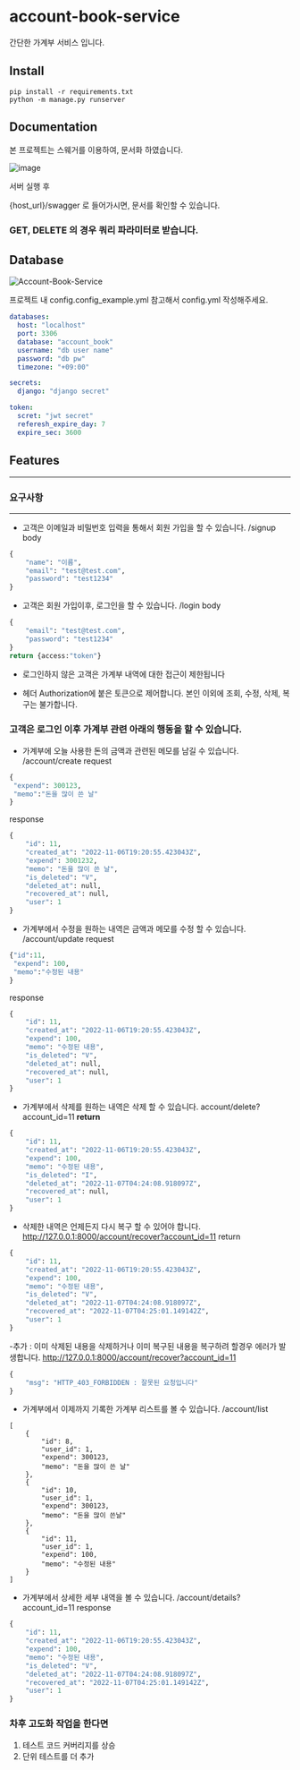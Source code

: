 # account-book-service
간단한 가계부 서비스 입니다.
## Install


```
pip install -r requirements.txt
python -m manage.py runserver
```

## Documentation


본 프로젝트는 스웨거를 이용하여, 문서화 하였습니다.

![image](https://user-images.githubusercontent.com/101803254/200189707-a11ae34f-5382-4248-885d-48b4de8dbd7a.png)

서버 실행 후

{host_url}/swagger 로 들어가시면, 문서를 확인할 수 있습니다.

### GET, DELETE 의 경우 쿼리 파라미터로 받습니다.

## Database
![Account-Book-Service](https://user-images.githubusercontent.com/101803254/200189740-2137c3ba-aed1-4b2d-9939-85738959b6d1.png)

프로젝트 내 config.config_example.yml 참고해서 config.yml 작성해주세요. 

```yaml
databases:
  host: "localhost"
  port: 3306
  database: "account_book"
  username: "db user name"
  password: "db pw"
  timezone: "+09:00"

secrets:
  django: "django secret"

token:
  scret: "jwt secret"
  referesh_expire_day: 7
  expire_sec: 3600
```

## Features

---

### 요구사항

---

- 고객은 이메일과 비밀번호 입력을 통해서 회원 가입을 할 수 있습니다.
/signup
body
```python
{
    "name": "이름",
    "email": "test@test.com",
    "password": "test1234"
}
```
- 고객은 회원 가입이후, 로그인을 할 수 있습니다.
/login
body
```python
{
    "email": "test@test.com",
    "password": "test1234"
}
return {access:"token"}
```
- 로그인하지 않은 고객은 가계부 내역에 대한 접근이 제한됩니다

- 헤더 Authorization에 붙은 토큰으로 제어합니다. 본인 이외에 조회, 수정, 삭제, 복구는 불가합니다.

### 고객은 로그인 이후 가계부 관련 아래의 행동을 할 수 있습니다.

- 가계부에 오늘 사용한 돈의 금액과 관련된 메모를 남길 수 있습니다.
/account/create
request
```python
{
 "expend": 300123,
 "memo":"돈을 많이 쓴 날"   
}
```
response
```python
{
    "id": 11,
    "created_at": "2022-11-06T19:20:55.423043Z",
    "expend": 3001232,
    "memo": "돈을 많이 쓴 날",
    "is_deleted": "V",
    "deleted_at": null,
    "recovered_at": null,
    "user": 1
}
```

- 가계부에서 수정을 원하는 내역은 금액과 메모를 수정 할 수 있습니다.
/account/update
request
```python
{"id":11,
 "expend": 100,
 "memo":"수정된 내용"   
}
```
response
```python
{
    "id": 11,
    "created_at": "2022-11-06T19:20:55.423043Z",
    "expend": 100,
    "memo": "수정된 내용",
    "is_deleted": "V",
    "deleted_at": null,
    "recovered_at": null,
    "user": 1
}
```
- 가계부에서 삭제를 원하는 내역은 삭제 할 수 있습니다.
account/delete?account_id=11
**return**
```python
{
    "id": 11,
    "created_at": "2022-11-06T19:20:55.423043Z",
    "expend": 100,
    "memo": "수정된 내용",
    "is_deleted": "I",
    "deleted_at": "2022-11-07T04:24:08.918097Z",
    "recovered_at": null,
    "user": 1
}
```
- 삭제한 내역은 언제든지 다시 복구 할 수 있어야 합니다.
http://127.0.0.1:8000/account/recover?account_id=11
return
```python
{
    "id": 11,
    "created_at": "2022-11-06T19:20:55.423043Z",
    "expend": 100,
    "memo": "수정된 내용",
    "is_deleted": "V",
    "deleted_at": "2022-11-07T04:24:08.918097Z",
    "recovered_at": "2022-11-07T04:25:01.149142Z",
    "user": 1
}
```

-추가 : 이미 삭제된 내용을 삭제하거나 이미 복구된 내용을 복구하려 할경우 에러가 발생합니다.
http://127.0.0.1:8000/account/recover?account_id=11
```python
{
    "msg": "HTTP_403_FORBIDDEN : 잘못된 요청입니다"
}
```

- 가계부에서 이제까지 기록한 가계부 리스트를 볼 수 있습니다.
/account/list 
```
[
    {
        "id": 8,
        "user_id": 1,
        "expend": 300123,
        "memo": "돈을 많이 쓴 날"
    },
    {
        "id": 10,
        "user_id": 1,
        "expend": 300123,
        "memo": "돈을 많이 쓴날"
    },
    {
        "id": 11,
        "user_id": 1,
        "expend": 100,
        "memo": "수정된 내용"
    }
]
```
- 가계부에서 상세한 세부 내역을 볼 수 있습니다.
/account/details?account_id=11
response
```python
{
    "id": 11,
    "created_at": "2022-11-06T19:20:55.423043Z",
    "expend": 100,
    "memo": "수정된 내용",
    "is_deleted": "V",
    "deleted_at": "2022-11-07T04:24:08.918097Z",
    "recovered_at": "2022-11-07T04:25:01.149142Z",
    "user": 1
}
```

### 차후 고도화 작업을 한다면
1. 테스트 코드 커버리지를 상승
2. 단위 테스트를 더 추가
